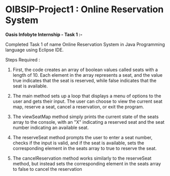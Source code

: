 # OIBSIP-Project1 : Online Reservation System

__Oasis Infobyte Internship - Task 1 :-__

Completed Task 1 of name Online Reservation System in Java Programming language using Eclipse IDE.

Steps Required : 

1. First, the code creates an array of boolean values called seats with a length of 10. Each element in the array represents a seat, and the value true indicates that the seat is reserved, while false indicates that the seat is available.

2. The main method sets up a loop that displays a menu of options to the user and gets their input. The user can choose to view the current seat map, reserve a seat, cancel a reservation, or exit the program.

3. The viewSeatMap method simply prints the current state of the seats array to the console, with an "X" indicating a reserved seat and the seat number indicating an available seat.

4. The reserveSeat method prompts the user to enter a seat number, checks if the input is valid, and if the seat is available, sets the corresponding element in the seats array to true to reserve the seat.

5. The cancelReservation method works similarly to the reserveSeat method, but instead sets the corresponding element in the seats array to false to cancel the reservation
